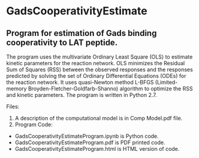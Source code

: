 # GadsCooperativityEstimate

## Program for estimation of Gads binding cooperativity to LAT peptide. 

The program uses the multivariate Ordinary Least Square (OLS) to estimate kinetic parameters for the reaction network. OLS minimizes the Residual Sum of Squares (RSS) between the observed responses and the responses predicted by solving the set of Ordinary Differential Equations (ODEs) for the reaction network. It uses quasi-Newton method L-BFGS (Limited-memory Broyden-Fletcher-Goldfarb-Shanno) algorithm to optimize the RSS and kinetic parameters. The program is written in Python 2.7. 

Files: 

1. A description of the computational model is in Comp Model.pdf file.
2.  Program Code: 
  - GadsCooperativityEstimateProgram.ipynb is Python code.
  - GadsCooperativityEstimateProgram.pdf is PDF printed code.
  - GadsCooperativityEstimateProgram.html is HTML version of code.
